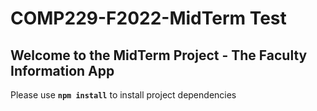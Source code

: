 # COMP229-F2022-MidTerm Test

## Welcome to the MidTerm Project - The Faculty Information App

Please use **`npm install`** to install project dependencies
